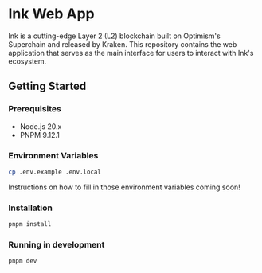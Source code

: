 # Ink Web App

Ink is a cutting-edge Layer 2 (L2) blockchain built on Optimism's Superchain and released by Kraken. This repository contains the web application that serves as the main interface for users to interact with Ink's ecosystem.

## Getting Started

### Prerequisites

- Node.js 20.x
- PNPM 9.12.1

### Environment Variables

```sh
cp .env.example .env.local
```

Instructions on how to fill in those environment variables coming soon!

### Installation

```sh
pnpm install
```

### Running in development

```sh
pnpm dev
```
